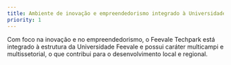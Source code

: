 ```yaml
---
title: Ambiente de inovação e empreendedorismo integrado à Universidade Feevale
priority: 1
---
```

Com foco na inovação e no empreendedorismo, o Feevale Techpark está integrado à estrutura da Universidade Feevale e possui caráter multicampi e multissetorial, o que contribui para o desenvolvimento local e regional.